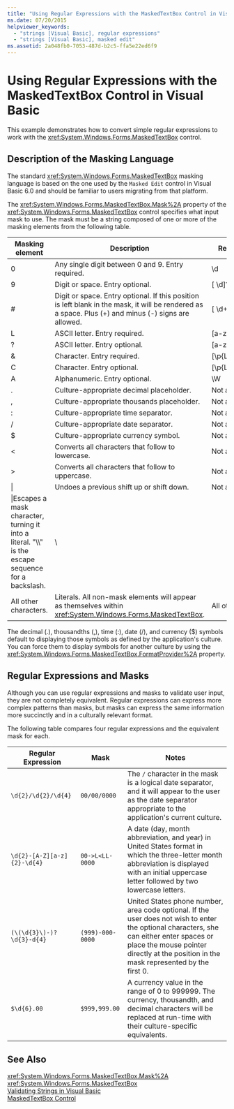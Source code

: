 ```yaml
---
title: "Using Regular Expressions with the MaskedTextBox Control in Visual Basic"
ms.date: 07/20/2015
helpviewer_keywords: 
  - "strings [Visual Basic], regular expressions"
  - "strings [Visual Basic], masked edit"
ms.assetid: 2a048fb0-7053-487d-b2c5-ffa5e22ed6f9
---
```

# Using Regular Expressions with the MaskedTextBox Control in Visual Basic
This example demonstrates how to convert simple regular expressions to work with the <xref:System.Windows.Forms.MaskedTextBox> control.  

## Description of the Masking Language  
 The standard <xref:System.Windows.Forms.MaskedTextBox> masking language is based on the one used by the `Masked Edit` control in Visual Basic 6.0 and should be familiar to users migrating from that platform.  

 The <xref:System.Windows.Forms.MaskedTextBox.Mask%2A> property of the <xref:System.Windows.Forms.MaskedTextBox> control specifies what input mask to use. The mask must be a string composed of one or more of the masking elements from the following table.  


|                                            Masking element                                            |                                                                      Description                                                                      |    Regular expression element     |
|-------------------------------------------------------------------------------------------------------|-------------------------------------------------------------------------------------------------------------------------------------------------------|-----------------------------------|
|                                                   0                                                   |                                                   Any single digit between 0 and 9. Entry required.                                                   |                \d                 |
|                                                   9                                                   |                                                            Digit or space. Entry optional.                                                            |              [ \d]?               |
|                                                   #                                                   | Digit or space. Entry optional. If this position is left blank in the mask, it will be rendered as a space. Plus (+) and minus (-) signs are allowed. |             [ \d+-]?              |
|                                                   L                                                   |                                                             ASCII letter. Entry required.                                                             |             [a-zA-Z]              |
|                                                   ?                                                   |                                                             ASCII letter. Entry optional.                                                             |             [a-zA-Z]?             |
|                                                   &                                                   |                                                              Character. Entry required.                                                               | [\p{Ll}\p{Lu}\p{Lt}\p{Lm}\p{Lo}]  |
|                                                   C                                                   |                                                              Character. Entry optional.                                                               | [\p{Ll}\p{Lu}\p{Lt}\p{Lm}\p{Lo}]? |
|                                                   A                                                   |                                                             Alphanumeric. Entry optional.                                                             |                \W                 |
|                                                   .                                                   |                                                       Culture-appropriate decimal placeholder.                                                        |          Not available.           |
|                                                   ,                                                   |                                                      Culture-appropriate thousands placeholder.                                                       |          Not available.           |
|                                                   :                                                   |                                                          Culture-appropriate time separator.                                                          |          Not available.           |
|                                                   /                                                   |                                                          Culture-appropriate date separator.                                                          |          Not available.           |
|                                                   $                                                   |                                                         Culture-appropriate currency symbol.                                                          |          Not available.           |
|                                                  \<                                                   |                                                   Converts all characters that follow to lowercase.                                                   |          Not available.           |
|                                                   >                                                   |                                                   Converts all characters that follow to uppercase.                                                   |          Not available.           |
|                                                &#124;                                                 |                                                       Undoes a previous shift up or shift down.                                                       |          Not available.           |
| \|Escapes a mask character, turning it into a literal. "\\\\" is the escape sequence for a backslash. |                                                                           \                                                                           |                                   |
|                                         All other characters.                                         |                      Literals. All non-mask elements will appear as themselves within <xref:System.Windows.Forms.MaskedTextBox>.                      |       All other characters.       |

 The decimal (.), thousandths (,), time (:), date (/), and currency ($) symbols default to displaying those symbols as defined by the application's culture. You can force them to display symbols for another culture by using the <xref:System.Windows.Forms.MaskedTextBox.FormatProvider%2A> property.  

## Regular Expressions and Masks  
 Although you can use regular expressions and masks to validate user input, they are not completely equivalent. Regular expressions can express more complex patterns than masks, but masks can express the same information more succinctly and in a culturally relevant format.  

 The following table compares four regular expressions and the equivalent mask for each.  


|Regular Expression|Mask|Notes|  
|------------------------|----------|-----------|  
|`\d{2}/\d{2}/\d{4}`|`00/00/0000`|The `/` character in the mask is a logical date separator, and it will appear to the user as the date separator appropriate to the application's current culture.|  
|`\d{2}-[A-Z][a-z]{2}-\d{4}`|`00->L<LL-0000`|A date (day, month abbreviation, and year) in United States format in which the three-letter month abbreviation is displayed with an initial uppercase letter followed by two lowercase letters.|  
|`(\(\d{3}\)-)?\d{3}-d{4}`|`(999)-000-0000`|United States phone number, area code optional. If the user does not wish to enter the optional characters, she can either enter spaces or place the mouse pointer directly at the position in the mask represented by the first 0.|  
|`$\d{6}.00`|`$999,999.00`|A currency value in the range of 0 to 999999. The currency, thousandth, and decimal characters will be replaced at run-time with their culture-specific equivalents.|  

## See Also  
 <xref:System.Windows.Forms.MaskedTextBox.Mask%2A>  
 <xref:System.Windows.Forms.MaskedTextBox>  
 [Validating Strings in Visual Basic](../../../../visual-basic/programming-guide/language-features/strings/validating-strings.md)  
 [MaskedTextBox Control](../../../../framework/winforms/controls/maskedtextbox-control-windows-forms.md)
